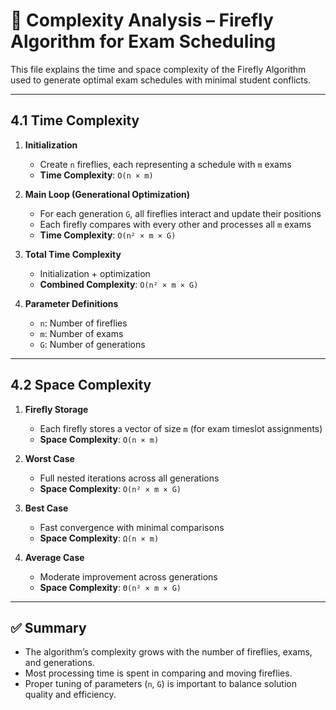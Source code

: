 # 🧮 Complexity Analysis – Firefly Algorithm for Exam Scheduling

This file explains the time and space complexity of the Firefly Algorithm used to generate optimal exam schedules with minimal student conflicts.

---

## 4.1 Time Complexity

1. **Initialization**  
   - Create `n` fireflies, each representing a schedule with `m` exams  
   - **Time Complexity**: `O(n × m)`

2. **Main Loop (Generational Optimization)**  
   - For each generation `G`, all fireflies interact and update their positions  
   - Each firefly compares with every other and processes all `m` exams  
   - **Time Complexity**: `O(n² × m × G)`

3. **Total Time Complexity**  
   - Initialization + optimization  
   - **Combined Complexity**: `O(n² × m × G)`

4. **Parameter Definitions**  
   - `n`: Number of fireflies  
   - `m`: Number of exams  
   - `G`: Number of generations  

---

## 4.2 Space Complexity

1. **Firefly Storage**  
   - Each firefly stores a vector of size `m` (for exam timeslot assignments)  
   - **Space Complexity**: `O(n × m)`

2. **Worst Case**  
   - Full nested iterations across all generations  
   - **Space Complexity**: `O(n² × m × G)`

3. **Best Case**  
   - Fast convergence with minimal comparisons  
   - **Space Complexity**: `Ω(n × m)`

4. **Average Case**  
   - Moderate improvement across generations  
   - **Space Complexity**: `Θ(n² × m × G)`

---

## ✅ Summary

- The algorithm’s complexity grows with the number of fireflies, exams, and generations.
- Most processing time is spent in comparing and moving fireflies.
- Proper tuning of parameters (`n`, `G`) is important to balance solution quality and efficiency.
